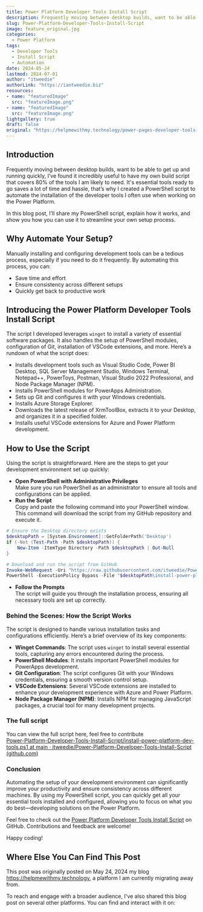 ```yaml
---
title: Power Platform Developer Tools Install Script
description: Frequently moving between desktop builds, want to be able to get up and running quickly,  I’ve found it incredibly useful to have my own build script that covers 80% of the tools I am likely to need. It's essential tools ready to go saves a lot of time and hassle, that’s why I created a PowerShell script to automate the installation of the developer tools I often use when working on the Power Platform.
slug: Power-Platform-Developer-Tools-Install-Script
image: feature_original.jpg
categories:
  - Power Platform
tags:
  - Developer Tools
  - Install Script
  - Automation
date: 2024-05-24
lastmod: 2024-07-01
author: "itweedie"
authorLink: "https://iantweedie.biz"
resources:
- name: "featuredImage"
  src: "featureImage.png"
- name: "featuredImage"
  src: "featureImage.png"
lightgallery: true
draft: false
original: "https://helpmewithmy.technology/power-pages-developer-tools-install-script/"
---
```


## Introduction

Frequently moving between desktop builds, want to be able to get up and running quickly,  I’ve found it incredibly useful to have my own build script that covers 80% of the tools I am likely to need. It's essential tools ready to go saves a lot of time and hassle, that’s why I created a PowerShell script to automate the installation of the developer tools I often use when working on the Power Platform.

In this blog post, I’ll share my PowerShell script, explain how it works, and show you how you can use it to streamline your own setup process.

## Why Automate Your Setup?

Manually installing and configuring development tools can be a tedious process, especially if you need to do it frequently. By automating this process, you can:

- Save time and effort
- Ensure consistency across different setups
- Quickly get back to productive work

## Introducing the Power Platform Developer Tools Install Script

The script I developed leverages `winget` to install a variety of essential software packages. It also handles the setup of PowerShell modules, configuration of Git, installation of VSCode extensions, and more. Here’s a rundown of what the script does:

- Installs development tools such as Visual Studio Code, Power BI Desktop, SQL Server Management Studio, Windows Terminal, Notepad++, PowerToys, Postman, Visual Studio 2022 Professional, and Node Package Manager (NPM).
- Installs PowerShell modules for PowerApps Administration.
- Sets up Git and configures it with your Windows credentials.
- Installs Azure Storage Explorer.
- Downloads the latest release of XrmToolBox, extracts it to your Desktop, and organizes it in a specified folder.
- Installs useful VSCode extensions for Azure and Power Platform development.

## How to Use the Script

Using the script is straightforward. Here are the steps to get your development environment set up quickly:

- **Open PowerShell with Administrative Privileges**  
    Make sure you run PowerShell as an administrator to ensure all tools and configurations can be applied.
- **Run the Script**  
    Copy and paste the following command into your PowerShell window. This command will download the script from my GitHub repository and execute it.
    
```PowerShell
# Ensure the Desktop directory exists
$desktopPath = [System.Environment]::GetFolderPath('Desktop')
if (-Not (Test-Path -Path $desktopPath)) {
    New-Item -ItemType Directory -Path $desktopPath | Out-Null
}

# Download and run the script from GitHub
Invoke-WebRequest -Uri "https://raw.githubusercontent.com/itweedie/Power-Platform-Developer-Tools-Install-Script/main/install-power-platform-dev-tools.ps1" -OutFile "$desktopPath\install-power-platform-dev-tools.ps1"
PowerShell -ExecutionPolicy Bypass -File "$desktopPath\install-power-platform-dev-tools.ps1"
```

- **Follow the Prompts**  
    The script will guide you through the installation process, ensuring all necessary tools are set up correctly.

### Behind the Scenes: How the Script Works

The script is designed to handle various installation tasks and configurations efficiently. Here’s a brief overview of its key components:

- **Winget Commands**: The script uses `winget` to install several essential tools, capturing any errors encountered during the process.
- **PowerShell Modules**: It installs important PowerShell modules for PowerApps development.
- **Git Configuration**: The script configures Git with your Windows credentials, ensuring a smooth version control setup.
- **VSCode Extensions**: Several VSCode extensions are installed to enhance your development experience with Azure and Power Platform.
- **Node Package Manager (NPM)**: Installs NPM for managing JavaScript packages, a crucial tool for many development projects.

### The full script

You can view the full script here, feel free to contribute  
[Power-Platform-Developer-Tools-Install-Script/install-power-platform-dev-tools.ps1 at main · itweedie/Power-Platform-Developer-Tools-Install-Script (github.com)](https://github.com/itweedie/Power-Platform-Developer-Tools-Install-Script/blob/main/install-power-platform-dev-tools.ps1)

### Conclusion

Automating the setup of your development environment can significantly improve your productivity and ensure consistency across different machines. By using my PowerShell script, you can quickly get all your essential tools installed and configured, allowing you to focus on what you do best—developing solutions on the Power Platform.

Feel free to check out the [Power Platform Developer Tools Install Script](https://github.com/itweedie/Power-Platform-Developer-Tools-Install-Script) on GitHub. Contributions and feedback are welcome!

Happy coding!

## Where Else You Can Find This Post

This post was originally posted on May 24, 2024 my blog https://helpmewithmy.technology, a platform I am currently migrating away from. 

To reach and engage with a broader audience, I've also shared this blog post on several other platforms. You can find and interact with it on:
